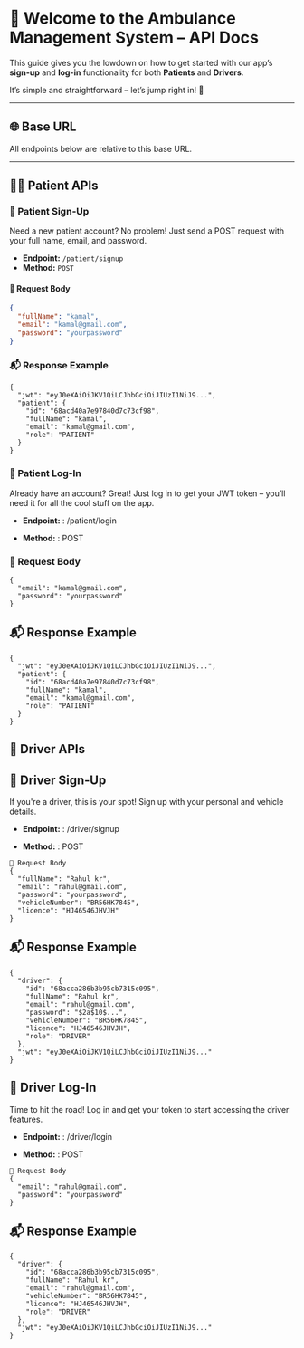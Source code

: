 # 👋 Welcome to the Ambulance Management System – API Docs

This guide gives you the lowdown on how to get started with our app’s **sign-up** and **log-in** functionality for both **Patients** and **Drivers**.

It’s simple and straightforward – let’s jump right in! 🚀

---

## 🌐 Base URL


All endpoints below are relative to this base URL.

---

## 🧑‍⚕️ Patient APIs

### 🔹 Patient Sign-Up

Need a new patient account? No problem! Just send a POST request with your full name, email, and password.

- **Endpoint:** `/patient/signup`  
- **Method:** `POST`

#### 📨 Request Body

```json
{
  "fullName": "kamal",
  "email": "kamal@gmail.com",
  "password": "yourpassword"
}
```
### 📬 Response Example
```
{
  "jwt": "eyJ0eXAiOiJKV1QiLCJhbGciOiJIUzI1NiJ9...",
  "patient": {
    "id": "68acd40a7e97840d7c73cf98",
    "fullName": "kamal",
    "email": "kamal@gmail.com",
    "role": "PATIENT"
  }
}
```
### 🔹 Patient Log-In

Already have an account? Great! Just log in to get your JWT token – you’ll need it for all the cool stuff on the app.

- **Endpoint:** : /patient/login

- **Method:** : POST

### 📨 Request Body
```
{
  "email": "kamal@gmail.com",
  "password": "yourpassword"
}
```

## 📬 Response Example
```
{
  "jwt": "eyJ0eXAiOiJKV1QiLCJhbGciOiJIUzI1NiJ9...",
  "patient": {
    "id": "68acd40a7e97840d7c73cf98",
    "fullName": "kamal",
    "email": "kamal@gmail.com",
    "role": "PATIENT"
  }
}
```
## 🚗 Driver APIs
## 🔹 Driver Sign-Up

If you're a driver, this is your spot! Sign up with your personal and vehicle details.

- **Endpoint:** : /driver/signup

- **Method:** : POST
```
📨 Request Body
{
  "fullName": "Rahul kr",
  "email": "rahul@gmail.com",
  "password": "yourpassword",
  "vehicleNumber": "BR56HK7845",
  "licence": "HJ46546JHVJH"
}
```

## 📬 Response Example
```
{
  "driver": {
    "id": "68acca286b3b95cb7315c095",
    "fullName": "Rahul kr",
    "email": "rahul@gmail.com",
    "password": "$2a$10$...",
    "vehicleNumber": "BR56HK7845",
    "licence": "HJ46546JHVJH",
    "role": "DRIVER"
  },
  "jwt": "eyJ0eXAiOiJKV1QiLCJhbGciOiJIUzI1NiJ9..."
}
```
## 🔹 Driver Log-In

Time to hit the road! Log in and get your token to start accessing the driver features.

- **Endpoint:** : /driver/login

- **Method:** : POST
```
📨 Request Body
{
  "email": "rahul@gmail.com",
  "password": "yourpassword"
}
```

## 📬 Response Example
``` 
{
  "driver": {
    "id": "68acca286b3b95cb7315c095",
    "fullName": "Rahul kr",
    "email": "rahul@gmail.com",
    "vehicleNumber": "BR56HK7845",
    "licence": "HJ46546JHVJH",
    "role": "DRIVER"
  },
  "jwt": "eyJ0eXAiOiJKV1QiLCJhbGciOiJIUzI1NiJ9..."
}
```